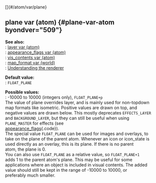 []{#/atom/var/plane}    
## plane var (atom) {#plane-var-atom byondver="509"}    
**See also:**    
:   [layer var (atom)](/ref/atom/var/layer/layer.md)    
:   [appearance_flags var (atom)](/ref/atom/var/appearance_flags/appearance_flags.md)    
:   [vis_contents var (atom)](/ref/atom/var/vis_contents/vis_contents.md)    
:   [map_format var (world)](/ref/world/var/map_format/map_format.md)    
:   [Understanding the renderer](/ref/%7Bnotes%7D/renderer/renderer.md)    
<!-- -->    
**Default value:**    
:   `FLOAT_PLANE`    
<!-- -->    
**Possible values:**    
:   -10000 to 10000 (integers only), `FLOAT_PLANE+p`    
The value of plane overrides layer, and is mainly used for non-topdown    
map formats like isometric. Positive values are drawn on top, and    
negative values are drawn below. This mostly deprecates `EFFECTS_LAYER`    
and `BACKGROUND_LAYER`, but they can still be useful when using    
`PLANE_MASTER` for effects (see    
[appearance_flags](/ref/atom/var/appearance_flags/appearance_flags.md){.code}).    
The special value `FLOAT_PLANE` can be used for images and overlays, to    
take on the plane of the parent atom. Whenever an icon or icon_state is    
used directly as an overlay, this is its plane. If there is no parent    
atom, the plane is 0.    
You can also use `FLOAT_PLANE` as a relative value, so `FLOAT_PLANE+1`    
adds 1 to the parent atom\'s plane. This may be useful for some    
applications where an object is included in visual contents. The added    
value should still be kept in the range of -10000 to 10000, or    
preferably much smaller.  